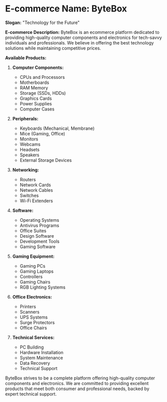 # **E-commerce Name:** ByteBox

**Slogan:** "Technology for the Future"

**E-commerce Description:** ByteBox is an ecommerce platform dedicated to providing high-quality computer components
and electronics for tech-savvy individuals and professionals. We believe in offering the best technology solutions while
maintaining competitive prices.

**Available Products:**

1. **Computer Components:**
    - CPUs and Processors
    - Motherboards
    - RAM Memory
    - Storage (SSDs, HDDs)
    - Graphics Cards
    - Power Supplies
    - Computer Cases

2. **Peripherals:**
    - Keyboards (Mechanical, Membrane)
    - Mice (Gaming, Office)
    - Monitors
    - Webcams
    - Headsets
    - Speakers
    - External Storage Devices

3. **Networking:**
    - Routers
    - Network Cards
    - Network Cables
    - Switches
    - Wi-Fi Extenders

4. **Software:**
    - Operating Systems
    - Antivirus Programs
    - Office Suites
    - Design Software
    - Development Tools
    - Gaming Software

5. **Gaming Equipment:**
    - Gaming PCs
    - Gaming Laptops
    - Controllers
    - Gaming Chairs
    - RGB Lighting Systems

6. **Office Electronics:**
    - Printers
    - Scanners
    - UPS Systems
    - Surge Protectors
    - Office Chairs

7. **Technical Services:**
    - PC Building
    - Hardware Installation
    - System Maintenance
    - Data Recovery
    - Technical Support

ByteBox strives to be a complete platform offering high-quality computer components and electronics. We are committed
to providing excellent products that meet both consumer and professional needs, backed by expert technical support.

